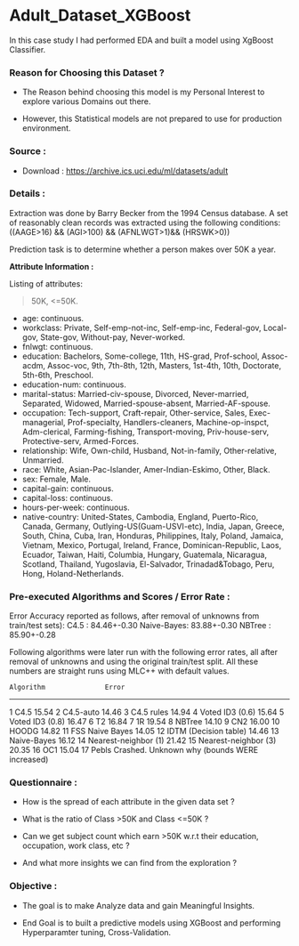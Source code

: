# Adult_Dataset_XGBoost
In this case study I had performed EDA and built a model using XgBoost Classifier.

### Reason for Choosing this Dataset ?

- The Reason behind choosing this model is my Personal Interest to explore various Domains out there.


- However, this Statistical models are not prepared to use for production environment.


### Source : 

- Download : https://archive.ics.uci.edu/ml/datasets/adult


### Details :

Extraction was done by Barry Becker from the 1994 Census database. A set of reasonably clean records was extracted using the following conditions: ((AAGE>16) && (AGI>100) && (AFNLWGT>1)&& (HRSWK>0)) 

Prediction task is to determine whether a person makes over 50K a year. 


**Attribute Information :**

Listing of attributes: 

>50K, <=50K. 

- age: continuous. 
- workclass: Private, Self-emp-not-inc, Self-emp-inc, Federal-gov, Local-gov, State-gov, Without-pay, Never-worked. 
- fnlwgt: continuous. 
- education: Bachelors, Some-college, 11th, HS-grad, Prof-school, Assoc-acdm, Assoc-voc, 9th, 7th-8th, 12th, Masters, 1st-4th, 10th, Doctorate, 5th-6th, Preschool. 
- education-num: continuous. 
- marital-status: Married-civ-spouse, Divorced, Never-married, Separated, Widowed, Married-spouse-absent, Married-AF-spouse. 
- occupation: Tech-support, Craft-repair, Other-service, Sales, Exec-managerial, Prof-specialty, Handlers-cleaners, Machine-op-inspct, Adm-clerical, Farming-fishing, Transport-moving, Priv-house-serv, Protective-serv, Armed-Forces. 
- relationship: Wife, Own-child, Husband, Not-in-family, Other-relative, Unmarried. 
- race: White, Asian-Pac-Islander, Amer-Indian-Eskimo, Other, Black. 
- sex: Female, Male. 
- capital-gain: continuous. 
- capital-loss: continuous. 
- hours-per-week: continuous. 
- native-country: United-States, Cambodia, England, Puerto-Rico, Canada, Germany, Outlying-US(Guam-USVI-etc), India, Japan, Greece, South, China, Cuba, Iran, Honduras, Philippines, Italy, Poland, Jamaica, Vietnam, Mexico, Portugal, Ireland, France, Dominican-Republic, Laos, Ecuador, Taiwan, Haiti, Columbia, Hungary, Guatemala, Nicaragua, Scotland, Thailand, Yugoslavia, El-Salvador, Trinadad&Tobago, Peru, Hong, Holand-Netherlands.

### Pre-executed Algorithms and Scores / Error Rate :

Error Accuracy reported as follows, after removal of unknowns from train/test sets):
C4.5       : 84.46+-0.30
Naive-Bayes: 83.88+-0.30
NBTree     : 85.90+-0.28


Following algorithms were later run with the following error rates, all after removal of unknowns and using the original train/test split. All these numbers are straight runs using MLC++ with default values.

    Algorithm               Error
 -- ----------------        -----
 1  C4.5                    15.54
 2  C4.5-auto               14.46
 3  C4.5 rules              14.94
 4  Voted ID3 (0.6)         15.64
 5  Voted ID3 (0.8)         16.47
 6  T2                      16.84
 7  1R                      19.54
 8  NBTree                  14.10
 9  CN2                     16.00
 10 HOODG                   14.82
 11 FSS Naive Bayes         14.05
 12 IDTM (Decision table)   14.46
 13 Naive-Bayes             16.12
 14 Nearest-neighbor (1)    21.42
 15 Nearest-neighbor (3)    20.35
 16 OC1                     15.04
 17 Pebls                   Crashed.  Unknown why (bounds WERE increased)


### Questionnaire :

- How is the spread of each attribute in the given data set ?

- What is the ratio of Class >50K and Class <=50K ?

- Can we get subject count which earn >50K w.r.t their education, occupation, work class, etc ?

- And what more insights we can find from the exploration ?


### Objective :

- The goal is to make Analyze data and gain Meaningful Insights.


- End Goal is to built a predictive models using XGBoost and performing Hyperparamter tuning, Cross-Validation.
